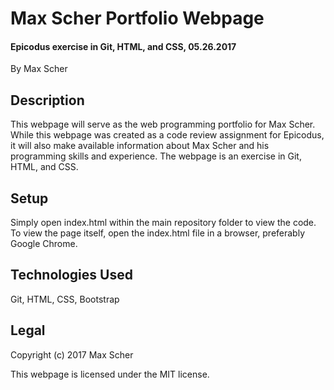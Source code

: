 # Max Scher Portfolio Webpage #
#### Epicodus exercise in Git, HTML, and CSS, 05.26.2017 ####

By Max Scher

## Description ##
This webpage will serve as the web programming portfolio for Max Scher. While this webpage was created as a code review assignment for Epicodus, it will also make available information about Max Scher and his programming skills and experience. The webpage is an exercise in Git, HTML, and CSS.

## Setup ##
Simply open index.html within the main repository folder to view the code. To view the page itself, open the index.html file in a browser, preferably Google Chrome.

## Technologies Used ##
Git,
HTML,
CSS,
Bootstrap

## Legal ##
Copyright (c) 2017 Max Scher

This webpage is licensed under the MIT license.
